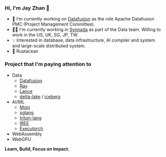 ### Hi, I'm Jay Zhan 👋

- 🚀 I’m currently working on [Datafusion](https://github.com/apache/datafusion) as the role Apache Datafusion PMC (Project Management Committee).
- 👨‍💻 I'm currently working in [Synnada](https://www.synnada.ai/) as part of the Data team. Willing to work in the US, UK, SG, JP, TW.
- 💡 Interested in database, data infrastructure, AI compiler and system and large-scale distributed system.
- 🦀 Rustacean

### Project that I'm paying attention to
* Data
  - [Datafusion](https://github.com/apache/datafusion)
  - [Ray](https://github.com/ray-project/ray)
  - [Lance](https://github.com/lancedb/lance)
  - [delta-lake](https://github.com/delta-io/delta-rs) / [iceberg](https://github.com/apache/iceberg-rust)
* AI/ML
  - [Mojo](https://github.com/modularml/mojo)
  - [sglang](https://github.com/sgl-project/sglang)
  - [triton-lang](https://github.com/triton-lang/triton)
  - [IREE](https://github.com/iree-org/iree)
  - [Executorch](https://github.com/pytorch/executorch)
* WebAssembly
* WebGPU

**Learn, Build, Focus on Impact.**

<!--
**jayzhan211/jayzhan211** is a ✨ _special_ ✨ repository because its `README.md` (this file) appears on your GitHub profile.

Here are some ideas to get you started:

- 🔭 I’m currently working on ...
- 🌱 I’m currently learning ...
- 👯 I’m looking to collaborate on ...
- 🤔 I’m looking for help with ...
- 💬 Ask me about ...
- 📫 How to reach me: ...
- 😄 Pronouns: ...
- ⚡ Fun fact: ...
-->
